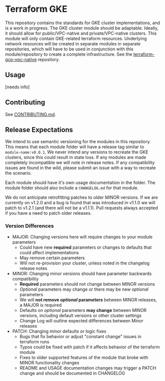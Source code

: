 # Terraform GKE
This repository contains the standards for GKE cluster implementations, and is a work in progress. The GKE cluster module should be adaptable. Ideally, it should allow for public/VPC-native and private/VPC-native clusters. This module will only contain GKE-related terraform resources. Underlying network resources will be created in separate modules in separate repositories, which will have to be used in conjunction with this module/repository to create a complete infrastructure. See the [terraform-gcp-vpc-native][] repository.


## Usage
[needs info]

## Contributing
See [CONTRIBUTING.md](./CONTRIBUTING.md).

## Release Expectations
We intend to use semantic versioning for the modules in this repository. This means that each module folder will have a release tag similar to `module-name:v0.0.1`. We never intend any versions to 
recreate the GKE clusters, since this could result in state loss. If any modules are made completely incompatible we will note in release notes. If any compatibility issues are found in the wild, please submit an issue with a way to recreate the scenario.

Each module should have it's own usage documentation in the folder. The module folder should also include a `CHANGELOG.md` for that module.

We do not anticipate retrofitting patches to older MINOR versions. If we are currently on v1.2.0 and a bug is found that was introduced in v1.1.0 we will patch to v1.2.1 (and there will not be a v1.1.1). Pull requests always accepted if you have a need to patch older releases.

### Version Differences
* MAJOR: Changing versions here will require changes to your module parameters
  * Could have new **required** parameters or changes to defaults that could affect implementations
  * May remove certain parameters
  * Will not re-provision your cluster, unless noted in the changelog release notes
* MINOR: Changing minor versions should have parameter backwards compatibility
  * **Required** parameters should not change between MINOR versions
  * _Optional_ parameters may change or there may be new _optional_ parameters
  * We will **not remove _optional_ parameters** between MINOR releases, a MAJOR is required
  * Defaults on _optional_ parameters **may change** between MINOR versions, including default versions or other cluster settings
  * Change Log will outline expected differences between Minor releases
* PATCH: Changing minor defaults or logic fixes
  * Bugs that fix behavior or adjust "constant change" issues in terraform runs
  * Typos could be fixed with patch if it affects behavior of the terraform module
  * Fixes to older supported features of the module that broke with MINOR functionality changes
  * README and USAGE documentation changes may trigger a PATCH change and should be documented in CHANGELOG


[terraform-gcp-vpc-native]: https://github.com/reactiveops/terraform-gcp-vpc-native
